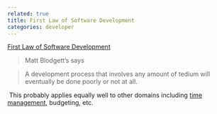 ```yaml
---
related: true
title: First Law of Software Development
categories: developer
---
```

[First Law of Software Development][1]

> Matt Blodgett&#8217;s says 

> A development process that involves any amount of tedium will eventually be
done poorly or not at all.

 This probably applies equally well to other domains including [time
management][2], budgeting, etc.

[1]: http://www.mattblodgett.com/2008/02/matt-blodgett-first-law-of-software.html
[2]: http://ifacethoughts.net/2008/05/11/task-management-using-vim/ (time management)

